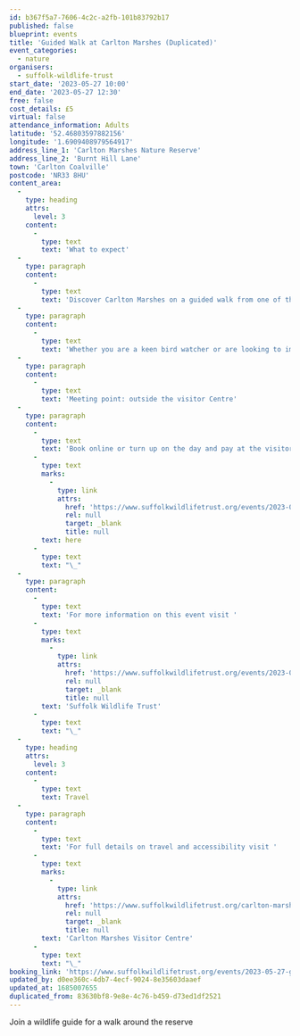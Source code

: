 ```yaml
---
id: b367f5a7-7606-4c2c-a2fb-101b83792b17
published: false
blueprint: events
title: 'Guided Walk at Carlton Marshes (Duplicated)'
event_categories:
  - nature
organisers:
  - suffolk-wildlife-trust
start_date: '2023-05-27 10:00'
end_date: '2023-05-27 12:30'
free: false
cost_details: £5
virtual: false
attendance_information: Adults
latitude: '52.46803597882156'
longitude: '1.6909408979564917'
address_line_1: 'Carlton Marshes Nature Reserve'
address_line_2: 'Burnt Hill Lane'
town: 'Carlton Coalville'
postcode: 'NR33 8HU'
content_area:
  -
    type: heading
    attrs:
      level: 3
    content:
      -
        type: text
        text: 'What to expect'
  -
    type: paragraph
    content:
      -
        type: text
        text: 'Discover Carlton Marshes on a guided walk from one of the knowledgeable Suffolk Wildlife Trust wildlife guides.'
  -
    type: paragraph
    content:
      -
        type: text
        text: 'Whether you are a keen bird watcher or are looking to improve your bird ID skills, everyone is welcome.'
  -
    type: paragraph
    content:
      -
        type: text
        text: 'Meeting point: outside the visitor Centre'
  -
    type: paragraph
    content:
      -
        type: text
        text: 'Book online or turn up on the day and pay at the visitor centre. To book tickets, click '
      -
        type: text
        marks:
          -
            type: link
            attrs:
              href: 'https://www.suffolkwildlifetrust.org/events/2023-05-27-guided-walk-carlton-marshes'
              rel: null
              target: _blank
              title: null
        text: here
      -
        type: text
        text: "\_"
  -
    type: paragraph
    content:
      -
        type: text
        text: 'For more information on this event visit '
      -
        type: text
        marks:
          -
            type: link
            attrs:
              href: 'https://www.suffolkwildlifetrust.org/events/2023-05-27-guided-walk-carlton-marshes'
              rel: null
              target: _blank
              title: null
        text: 'Suffolk Wildlife Trust'
      -
        type: text
        text: "\_"
  -
    type: heading
    attrs:
      level: 3
    content:
      -
        type: text
        text: Travel
  -
    type: paragraph
    content:
      -
        type: text
        text: 'For full details on travel and accessibility visit '
      -
        type: text
        marks:
          -
            type: link
            attrs:
              href: 'https://www.suffolkwildlifetrust.org/carlton-marshes-visitor-centre-lowestoft'
              rel: null
              target: _blank
              title: null
        text: 'Carlton Marshes Visitor Centre'
      -
        type: text
        text: "\_"
booking_link: 'https://www.suffolkwildlifetrust.org/events/2023-05-27-guided-walk-carlton-marshes'
updated_by: d0ee360c-4db7-4ecf-9024-8e35603daaef
updated_at: 1685007655
duplicated_from: 83630bf8-9e8e-4c76-b459-d73ed1df2521
---
```

Join a wildlife guide for a walk around the reserve